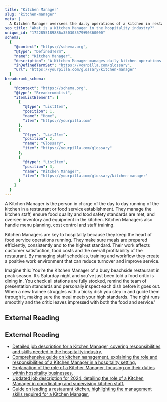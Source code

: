 ```yaml
---
title: "Kitchen Manager"
slug: "kitchen-manager"
meta: |
  A Kitchen Manager oversees the daily operations of a kitchen in restaurants, cafes, and bars. They manage staff, inventory, and ensure food quality and safety.
seo_title: "What is a Kitchen Manager in the hospitality industry?"
unique_id: "1722855189886x350303579990360000"
schema:
  {
    "@context": "https://schema.org",
    "@type": "DefinedTerm",
    "name": "Kitchen Manager",
    "description": "A Kitchen Manager manages daily kitchen operations in a restaurant or food service establishment by supervising staff, ensuring food quality and safety, and overseeing inventory and equipment.",
    "inDefinedTermSet": "https://yourpilla.com/glossary",
    "url": "https://yourpilla.com/glossary/kitchen-manager"
  }
breadcrumb_schema:
  {
    "@context": "https://schema.org",
    "@type": "BreadcrumbList",
    "itemListElement": [
      {
        "@type": "ListItem",
        "position": 1,
        "name": "Home",
        "item": "https://yourpilla.com"
      },
      {
        "@type": "ListItem",
        "position": 2,
        "name": "Glossary",
        "item": "https://yourpilla.com/glossary"
      },
      {
        "@type": "ListItem",
        "position": 3,
        "name": "Kitchen Manager",
        "item": "https://yourpilla.com/glossary/kitchen-manager"
      }
    ]
  }
---
```


A Kitchen Manager is the person in charge of the day to day running of the kitchen in a restaurant or food service establishment. They manage the kitchen staff, ensure food quality and food safety standards are met, and oversee inventory and equipment in the kitchen. Kitchen Managers also handle menu planning, cost control and staff training.

Kitchen Managers are key to hospitality because they keep the heart of food service operations running. They make sure meals are prepared efficiently, consistently and to the highest standard. Their work affects customer satisfaction, food costs and the overall profitability of the restaurant. By managing staff schedules, training and workflow they create a positive work environment that can reduce turnover and improve service.

Imagine this: You’re the Kitchen Manager of a busy beachside restaurant in peak season. It’s Saturday night and you’ve just been told a food critic is dining in. You check all stations are fully stocked, remind the team of presentation standards and personally inspect each dish before it goes out. When a new trainee struggles with a tricky dish you step in and guide them through it, making sure the meal meets your high standards. The night runs smoothly and the critic leaves impressed with both the food and service.'

## External Reading



## External Reading

*   [Detailed job description for a Kitchen Manager, covering responsibilities and skills needed in the hospitality industry.](https://resources.workable.com/kitchen-manager-job-description)
*   [Comprehensive guide on kitchen management, explaining the role and responsibilities of a Kitchen Manager in a hospitality setting.](https://www.eposnow.com/us/resources/kitchen-management/)
*   [Explanation of the role of a Kitchen Manager, focusing on their duties within hospitality businesses.](https://pos.toasttab.com/blog/glossary/what-is-a-kitchen-manager?srsltid=AfmBOorWkfBVSSMB7lybik8gbMmesm2ba-IoN1GMihMqvqVZNhG6MREW)
*   [Updated job description for 2024, detailing the role of a Kitchen Manager in coordinating and supervising kitchen staff.](https://www.indeed.com/hire/job-description/kitchen-manager)
*   [Guide on leading a restaurant kitchen, highlighting the management skills required for a Kitchen Manager.](https://overproof.com/2021/05/27/kitchen-management/)
